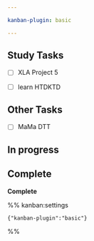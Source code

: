 ```yaml
---

kanban-plugin: basic

---
```


## Study Tasks

- [ ] XLA Project 5
- [ ] learn HTDKTD


## Other Tasks

- [ ] MaMa DTT


## In progress



## Complete

**Complete**




%% kanban:settings
```
{"kanban-plugin":"basic"}
```
%%
